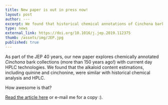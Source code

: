 ```yaml
---
title: New paper is out in press now!
layout: post
author: ---
excerpt: We found that historical chemical annotations of Cinchona bark collections (including quinine, used to treat malaria) are comparable to HPLC estimations. JEP 40 years.
type: news
external_link: https://doi.org/10.1016/j.jep.2019.112375
thumb: /assets/img/JEP.jpg
published: true
---
```


As part of the JEP 40 years, our new paper explores chemically annotated _Cinchona_ bark collections (more than 150 years ago!) with currrent day HPLC technologies.
We found that the alkaloid content estimations, including quinine and cinchonine, were similar with historical chemical analysis and HPLC. 

How awesome is that?

[Read the article here](https://doi.org/10.1016/j.jep.2019.112375) or e-mail me for a copy :).